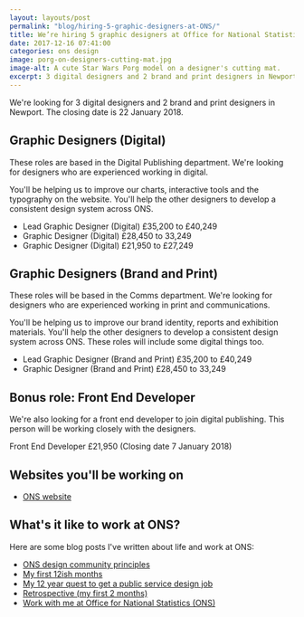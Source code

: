 ```yaml
---
layout: layouts/post
permalink: "blog/hiring-5-graphic-designers-at-ONS/"
title: We’re hiring 5 graphic designers at Office for National Statistics (ONS)
date: 2017-12-16 07:41:00  
categories: ons design
image: porg-on-designers-cutting-mat.jpg
image-alt: A cute Star Wars Porg model on a designer's cutting mat.
excerpt: 3 digital designers and 2 brand and print designers in Newport. Closing 22 Jan 2018.
---
```


We're looking for 3 digital designers and 2 brand and print designers in Newport. The closing date is 22 January 2018.

## Graphic Designers (Digital)

These roles are based in the Digital Publishing department. We're looking for designers who are experienced working in digital.

You'll be helping us to improve our charts, interactive tools and the typography on the website. You'll help the other designers to develop a consistent design system across ONS.

- Lead Graphic Designer (Digital) £35,200 to £40,249
- Graphic Designer (Digital) £28,450 to 33,249
- Graphic Designer (Digital) £21,950 to £27,249

## Graphic Designers (Brand and Print)

These roles will be based in the Comms department. We're looking for designers who are experienced working in print and communications.

You'll be helping us to improve our brand identity, reports and exhibition materials. You'll help the other designers to develop a consistent design system across ONS. These roles will include some digital things too.

- Lead Graphic Designer (Brand and Print) £35,200 to £40,249
- Graphic Designer (Brand and Print) £28,450 to 33,249

## Bonus role: Front End Developer

We're also looking for a front end developer to join digital publishing. This person will be working closely with the designers.

Front End Developer £21,950 (Closing date 7 January 2018)

## Websites you'll be working on
- [ONS website](http://www.ons.gov.uk/)

## What's it like to work at ONS?

Here are some blog posts I've written about life and work at ONS:

- [ONS design community principles](https://github.com/ONSdigital/design/blob/master/principles.md)
- [My first 12ish months](/blog/my-first-12ish-months/)
- [My 12 year quest to get a public service design job](/blog/my-12-year-quest/)
- [Retrospective (my first 2 months)](/blog/retrospective-my-first-2-months/)
- [Work with me at Office for National Statistics (ONS)](/blog/work-with-me-at-office-for-national-statistics-ons/)
